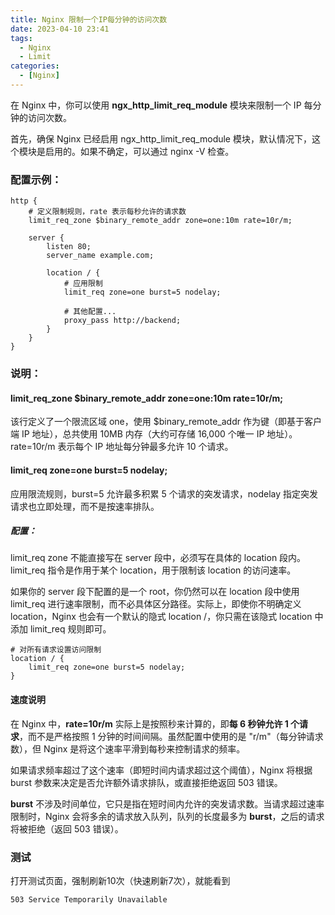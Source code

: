 ```yaml
---
title: Nginx 限制一个IP每分钟的访问次数
date: 2023-04-10 23:41
tags: 
  - Nginx
  - Limit
categories:
  - [Nginx]
---
```



在 Nginx 中，你可以使用 **ngx_http_limit_req_module** 模块来限制一个 IP 每分钟的访问次数。

首先，确保 Nginx 已经启用 ngx_http_limit_req_module 模块，默认情况下，这个模块是启用的。如果不确定，可以通过 nginx -V 检查。


### 配置示例：
```
http {
    # 定义限制规则，rate 表示每秒允许的请求数
    limit_req_zone $binary_remote_addr zone=one:10m rate=10r/m;

    server {
        listen 80;
        server_name example.com;

        location / {
            # 应用限制
            limit_req zone=one burst=5 nodelay;

            # 其他配置...
            proxy_pass http://backend;
        }
    }
}
```

### 说明：

#### limit_req_zone $binary_remote_addr zone=one:10m rate=10r/m;

该行定义了一个限流区域 one，使用 $binary_remote_addr 作为键（即基于客户端 IP 地址），总共使用 10MB 内存（大约可存储 16,000 个唯一 IP 地址）。rate=10r/m 表示每个 IP 地址每分钟最多允许 10 个请求。


#### limit_req zone=one burst=5 nodelay;
应用限流规则，burst=5 允许最多积累 5 个请求的突发请求，nodelay 指定突发请求也立即处理，而不是按速率排队。


##### 配置：
limit_req zone 不能直接写在 server 段中，必须写在具体的 location 段内。limit_req 指令是作用于某个 location，用于限制该 location 的访问速率。

如果你的 server 段下配置的是一个 root，你仍然可以在 location 段中使用 limit_req 进行速率限制，而不必具体区分路径。实际上，即使你不明确定义 location，Nginx 也会有一个默认的隐式 location /，你只需在该隐式 location 中添加 limit_req 规则即可。

```
# 对所有请求设置访问限制
location / {
    limit_req zone=one burst=5 nodelay;
}
```

#### 速度说明
在 Nginx 中，**rate=10r/m** 实际上是按照秒来计算的，即**每 6 秒钟允许 1 个请求**，而不是严格按照 1 分钟的时间间隔。虽然配置中使用的是 "r/m"（每分钟请求数），但 Nginx 是将这个速率平滑到每秒来控制请求的频率。

如果请求频率超过了这个速率（即短时间内请求超过这个阈值），Nginx 将根据 burst 参数来决定是否允许额外请求排队，或直接拒绝返回 503 错误。

**burst** 不涉及时间单位，它只是指在短时间内允许的突发请求数。当请求超过速率限制时，Nginx 会将多余的请求放入队列，队列的长度最多为 **burst**，之后的请求将被拒绝（返回 503 错误）。

### 测试

打开测试页面，强制刷新10次（快速刷新7次），就能看到
```
503 Service Temporarily Unavailable
```







